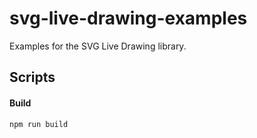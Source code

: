 # svg-live-drawing-examples
Examples for the SVG Live Drawing library.

## Scripts

#### Build

    npm run build

